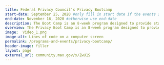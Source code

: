 ```yaml
---
title: Federal Privacy Council’s Privacy Bootcamp
start-date: September 25, 2020 #only fill in start date if the events spans multiple days
end-date: November 16, 2020 #otherwise use end-date
description: The Boot Camp is an 8-week program designed to provide staff who are new to the Federal privacy profession with a core foundation of knowledge of Federal privacy laws and policies. It serves as a central standardized training resource for Federal agencies. In addition, Boot Camp attendees join a collaborative and cooperative inter-agency network of privacy professionals as they learn and become the next generation of Federal employees seeking to address complex issues in privacy that affect the Federal Government. This program is held in the spring and fall of each year, offered free of cost by the Federal Privacy Council, and open to Federal employees.
overview: The Privacy Boot Camp is an 8-week program designed to provide foundational knowledge of Federal privacy laws and policies to staff who are new to privacy roles. It serves as a central, standardized training resource for the Executive Branch. Attendees join a collaborative interagency network of professionals seeking to address complex issues in privacy that affect the Federal Government. This program is held in the spring and fall of each year, is offered free of charge by the Federal Privacy Council, and is open to Executive Branch employees. (An OMB Max login is required to access the page.)
image:  Video_1.png
image-alt: Lines of code on a computer screen
permalink: /programs-and-events/privacy-bootcamp/
header-image: filler
layout: page
external_url: community.max.gov/x/ZwU1S
---
```

